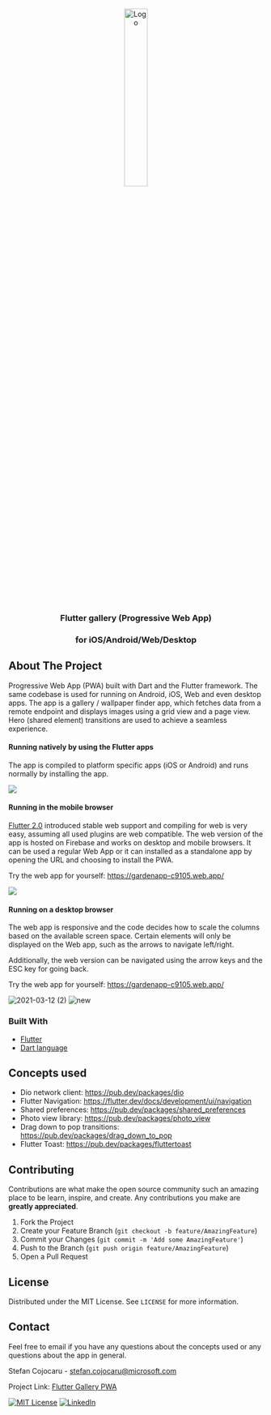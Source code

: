 
<!-- PROJECT 
-->
<br />
<p align="center">
  <a href="https://github.com/othneildrew/Best-README-Template">
    <img src="https://user-images.githubusercontent.com/17060399/110951190-71ce5480-834d-11eb-8474-319e45179927.jpg" alt="Logo" width="30%">
  </a>

  <h3 align="center">Flutter gallery (Progressive Web App)</h3>
    <h3 align="center">for iOS/Android/Web/Desktop</h3>

<!-- ABOUT THE PROJECT -->
## About The Project

Progressive Web App (PWA) built with Dart and the Flutter framework. The same codebase is used for running on Android, iOS, Web and even desktop apps.
The app is a gallery / wallpaper finder app, which fetches data from a remote endpoint and displays images using a grid view and a page view. Hero (shared element) transitions are used to achieve a seamless experience.

<p><h4>Running natively by using the Flutter apps</h4>

The app is compiled to platform specific apps (iOS or Android) and runs normally by installing the app.
 
<img src="output2.gif" />                 
<h4>Running in the mobile browser</h4>

<a href="https://flutter.dev/docs/development/tools/sdk/release-notes/release-notes-2.0.0">Flutter 2.0</a> introduced stable web support and compiling for web is very easy, assuming all used plugins are web compatible. 
The web version of the app is hosted on Firebase and works on desktop and mobile browsers. 
It can be used a regular Web App or it can installed as a standalone app by opening the URL and choosing to install the PWA.

Try the web app for yourself: https://gardenapp-c9105.web.app/

<img src="output.gif" />

<h4>Running on a desktop browser</h4>

The web app is responsive and the code decides how to scale the columns based on the available screen space. 
Certain elements will only be displayed on the Web app, such as the arrows to navigate left/right.

Additionally, the web version can be navigated using the arrow keys and the ESC key for going back.

Try the web app for yourself: https://gardenapp-c9105.web.app/

![2021-03-12 (2)](https://user-images.githubusercontent.com/17060399/110955636-79442c80-8352-11eb-8eb5-d06124b528b9.png)
![new](https://user-images.githubusercontent.com/17060399/110955647-7c3f1d00-8352-11eb-87e1-53c3c77675e6.png)



### Built With

* [Flutter](https://flutter.dev/)
* [Dart language](https://dart.dev/)


<!-- GETTING STARTED -->
## Concepts used

* Dio network client: https://pub.dev/packages/dio
* Flutter Navigation: https://flutter.dev/docs/development/ui/navigation
* Shared preferences: https://pub.dev/packages/shared_preferences
* Photo view library: https://pub.dev/packages/photo_view
* Drag down to pop transitions: https://pub.dev/packages/drag_down_to_pop
* Flutter Toast: https://pub.dev/packages/fluttertoast

<!-- CONTRIBUTING -->
## Contributing

Contributions are what make the open source community such an amazing place to be learn, inspire, and create. Any contributions you make are **greatly appreciated**.

1. Fork the Project
2. Create your Feature Branch (`git checkout -b feature/AmazingFeature`)
3. Commit your Changes (`git commit -m 'Add some AmazingFeature'`)
4. Push to the Branch (`git push origin feature/AmazingFeature`)
5. Open a Pull Request

<!-- LICENSE -->
## License

Distributed under the MIT License. See `LICENSE` for more information.

<!-- CONTACT -->
## Contact

Feel free to email if you have any questions about the concepts used or any questions about the app in general.

Stefan Cojocaru - stefan.cojocaru@microsoft.com

Project Link: [Flutter Gallery PWA](https://github.com/stcojo/Image_Gallery_Flutter)

[![MIT License][license-shield]][license-url]
[![LinkedIn][linkedin-shield]][linkedin-url]

<!-- MARKDOWN LINKS & IMAGES -->
<!-- https://www.markdownguide.org/basic-syntax/#reference-style-links -->
[contributors-shield]: https://img.shields.io/github/contributors/othneildrew/Best-README-Template.svg?style=for-the-badge
[contributors-url]: https://github.com/othneildrew/Best-README-Template/graphs/contributors
[forks-shield]: https://img.shields.io/github/forks/othneildrew/Best-README-Template.svg?style=for-the-badge
[forks-url]: https://github.com/othneildrew/Best-README-Template/network/members
[stars-shield]: https://img.shields.io/github/stars/othneildrew/Best-README-Template.svg?style=for-the-badge
[stars-url]: https://github.com/othneildrew/Best-README-Template/stargazers
[issues-shield]: https://img.shields.io/github/issues/othneildrew/Best-README-Template.svg?style=for-the-badge
[issues-url]: https://github.com/othneildrew/Best-README-Template/issues
[license-shield]: https://img.shields.io/github/license/othneildrew/Best-README-Template.svg?style=for-the-badge
[license-url]: https://opensource.org/licenses/MIT
[linkedin-shield]: https://img.shields.io/badge/-LinkedIn-black.svg?style=for-the-badge&logo=linkedin&colorB=555
[linkedin-url]: https://linkedin.com/in/stefangeorgecojocaru
[product-screenshot]: app.png
